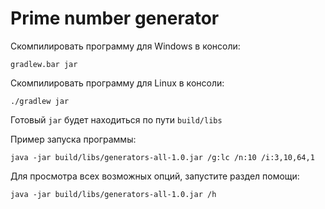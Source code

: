# Prime number generator
Скомпилировать программу для Windows в консоли:

`gradlew.bar jar`

Скомпилировать программу для Linux в консоли:

`./gradlew jar`

Готовый `jar` будет находиться по пути `build/libs`

Пример запуска программы:

`java -jar build/libs/generators-all-1.0.jar /g:lc /n:10 /i:3,10,64,1`

Для просмотра всех возможных опций, запустите раздел помощи:

`java -jar build/libs/generators-all-1.0.jar /h`